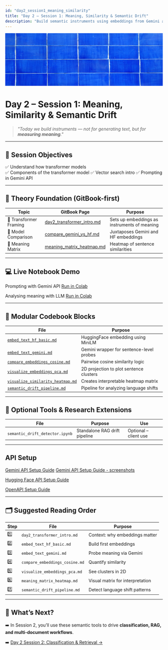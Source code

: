 ```yaml
---
id: "day2_session1_meaning_similarity"
title: "Day 2 – Session 1: Meaning, Similarity & Semantic Drift"
description: "Build semantic instruments using embeddings from Gemini and Hugging Face"
---
```

![fig_day2_session1_header](../shared_assets/visuals/images/fig_day2_session1_header.png)


# Day 2 – Session 1: Meaning, Similarity & Semantic Drift

> _"Today we build instruments — not for generating text, but for **measuring meaning**."_

---

## 🎯 Session Objectives

✅ Understand how transformer models  
✅ Components of the transformer model
✅ Vector search intro
✅ Prompting in Gemini API

---

## 🧠 Theory Foundation (GitBook-first)

| Topic | GitBook Page | Purpose |
|-------|--------------|---------|
| 🧠 Transformer Framing | [day2_transformer_intro.md](../docs/day2/day2_transformer_intro.md) | Sets up embeddings as instruments of meaning |
| 🤖 Model Comparison | [compare_gemini_vs_hf.md](day2/compare_gemini_vs_hf.md) | Juxtaposes Gemini and HF embeddings |
| 🧪 Meaning Matrix | [meaning_matrix_heatmap.md](day2/meaning_matrix_heatmap.md) | Heatmap of sentence similarities |

---

## 💻 Live Notebook Demo

Prompting with Gemini API
[Run in Colab](https://colab.research.google.com/github/MariaAise/test/blob/main/gemini_prompting.ipynb)

Analysing meaning with LLM
[Run in Colab](https://colab.research.google.com/github/MariaAise/test/blob/main/day2_llm_meaning_instruments.ipynb)

---

## 🧩 Modular Codebook Blocks

| File | Purpose |
|------|---------|
| [`embed_text_hf_basic.md`](day2/embed_text_hf_basic.md) | HuggingFace embedding using MiniLM |
| [`embed_text_gemini.md`](day2/embed_text_gemini.md) | Gemini wrapper for sentence-level probes |
| [`compare_embeddings_cosine.md`](day2/compare_embeddings_cosine.md) | Pairwise cosine similarity logic |
| [`visualize_embeddings_pca.md`](day2/visualize_embeddings_pca.md)| 2D projection to plot sentence clusters |
| [`visualize_similarity_heatmap.md`](day2/visualize_similarity_heatmap.md)| Creates interpretable heatmap matrix |
| [`semantic_drift_pipeline.md`](day2/semantic_drift_pipeline.md)| Pipeline for analyzing language shifts |

---

## 🧪 Optional Tools & Research Extensions

| File | Purpose | Use |
|------|---------|-----|
| `semantic_drift_detector.ipynb` | Standalone RAG drift pipeline | Optional – client use |

---

## API Setup

[Gemini API Setup Guide](Gemini_API_Setup_Guide.md)
[Gemini API Setup Guide - screenshots](using_gemini_api_colab.md)

[Hugging Face API Setup Guide](huggingface_api_setup_colab.md)


[OpenAPI Setup Guide](openai_api_setup_colab.md)

---

## 🗂 Suggested Reading Order

| Step | File | Purpose |
|------|------|---------|
| 1️⃣ | `day2_transformer_intro.md` | Context: why embeddings matter |
| 2️⃣ | `embed_text_hf_basic.md` | Build first embeddings |
| 3️⃣ | `embed_text_gemini.md` | Probe meaning via Gemini |
| 4️⃣ | `compare_embeddings_cosine.md` | Quantify similarity |
| 5️⃣ | `visualize_embeddings_pca.md` | See clusters in 2D |
| 6️⃣ | `meaning_matrix_heatmap.md` | Visual matrix for interpretation |
| 7️⃣ | `semantic_drift_pipeline.md` | Detect language shift patterns |

---

## 🔮 What’s Next?

➡️ In Session 2, you’ll use these semantic tools to drive **classification, RAG, and multi-document workflows**.

➡️ [Day 2 Session 2: Classification & Retrieval →](day2s2_schedule.md)
